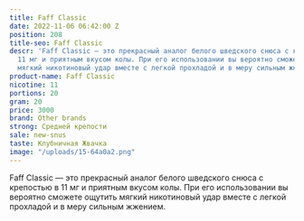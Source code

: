 ```yaml
---
title: Faff Classic
date: 2022-11-06 06:42:00 Z
position: 208
title-seo: Faff Classic
descr: 'Faff Classic — это прекрасный аналог белого шведского снюса с крепостью в
  11 мг и приятным вкусом колы. При его использовании вы вероятно сможете ощутить
  мягкий никотиновый удар вместе с легкой прохладой и в меру сильным жжением. '
product-name: Faff Classic
nicotine: 11
portions: 20
gram: 20
price: 3000
brand: Other brands
strong: Средней крепости
sale: new-snus
taste: Клубничная Жвачка
image: "/uploads/15-64a0a2.png"
---
```


Faff Classic — это прекрасный аналог белого шведского снюса с крепостью в 11 мг и приятным вкусом колы. При его использовании вы вероятно сможете ощутить мягкий никотиновый удар вместе с легкой прохладой и в меру сильным жжением. 